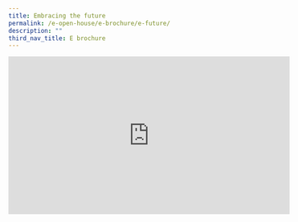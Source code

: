 ```yaml
---
title: Embracing the future
permalink: /e-open-house/e-brochure/e-future/
description: ""
third_nav_title: E brochure
---
```

<iframe allowfullscreen="" allow="accelerometer; autoplay; clipboard-write; encrypted-media; gyroscope; picture-in-picture; web-share" frameborder="0" title="YouTube video player" src="https://www.youtube.com/embed/sBkrM4brR4I" height="315" width="560"></iframe>